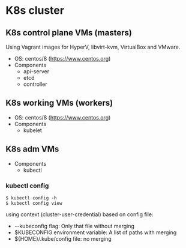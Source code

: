 # K8s cluster

## K8s control plane VMs (masters)
Using Vagrant images for HyperV, libvirt-kvm, VirtualBox and VMware.
- OS: centos/8 (https://www.centos.org)
- Components
    - api-server
    - etcd
    - controller
    
## K8s working VMs (workers)
- OS: centos/8 (https://www.centos.org)
- Components
    - kubelet
    
## K8s adm VMs
- Components
    - kubectl 

### kubectl config
```
$ kubectl config -h
$ kubectl config view
```
using context (cluster-user-credential) based on config file:
- --kubeconfig flag: Only that file without merging
- $KUBECONFIG environment variable: A list of paths with merging
- ${HOME}/.kube/config file: no merging


